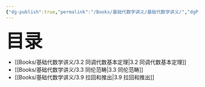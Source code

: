 ```yaml
---
{"dg-publish":true,"permalink":"/Books/基础代数学讲义/基础代数学讲义/","dgPassFrontmatter":true,"created":"2024-07-08T17:55:39.367+08:00","updated":"2024-07-15T20:45:09.720+08:00"}
---
```


<font size="7"> **目录**</font> 
+ [[Books/基础代数学讲义/3.2 同调代数基本定理\|3.2 同调代数基本定理]]
+ [[Books/基础代数学讲义/3.3 同伦范畴\|3.3 同伦范畴]]
+ [[Books/基础代数学讲义/3.9 拉回和推出\|3.9 拉回和推出]]